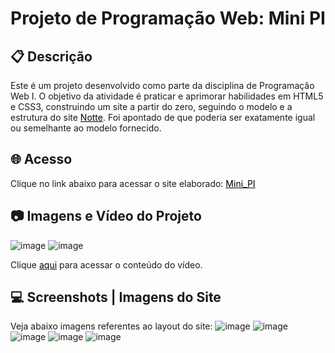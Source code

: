 # Projeto de Programação Web: Mini PI

## 📋 Descrição
Este é um projeto desenvolvido como parte da disciplina de Programação Web I. O objetivo da atividade é praticar e aprimorar habilidades em HTML5 e CSS3, construindo um site a partir do zero, seguindo o modelo e a estrutura do site <a href="http://www.notte.com.br/" style="color: black;">Notte</a>. Foi apontado de que poderia ser exatamente igual ou semelhante ao modelo fornecido.

## 🌐 Acesso 
Clique no link abaixo para acessar o site elaborado: 
<a href="https://anamota13.github.io/Projeto_Mini_PI/" style="color: black;">Mini_PI</a>

## 📷 Imagens e Vídeo do Projeto
![image](https://github.com/anamota13/Projeto_Mini_PI/assets/110187484/2559fa72-7b26-4b39-99d0-ae0f1f917b6b)
![image](https://github.com/anamota13/Projeto_Mini_PI/assets/110187484/b0c732c0-09f5-4941-bf45-d5667f9faa14)


Clique <a href="http://127.0.0.1:5500/Projeto_Mini_PI/video.mp4" style="color: black;">aqui</a> para acessar o conteúdo do vídeo. 





## 💻 Screenshots | Imagens do Site
Veja abaixo imagens referentes ao layout do site:
![image](https://github.com/anamota13/Projeto_Mini_PI/assets/110187484/68686edf-dd12-458b-a334-e901761390b0)
![image](https://github.com/anamota13/Projeto_Mini_PI/assets/110187484/890f8e30-78dc-4203-957b-2a5012bb37e6)
![image](https://github.com/anamota13/Projeto_Mini_PI/assets/110187484/039b930a-a31d-4109-b944-87556315c0c2)
![image](https://github.com/anamota13/Projeto_Mini_PI/assets/110187484/079dbebe-4a70-4616-a34e-ded5db171153)
![image](https://github.com/anamota13/Projeto_Mini_PI/assets/110187484/f9544ff3-35aa-42fd-b867-6a70756125cf)















